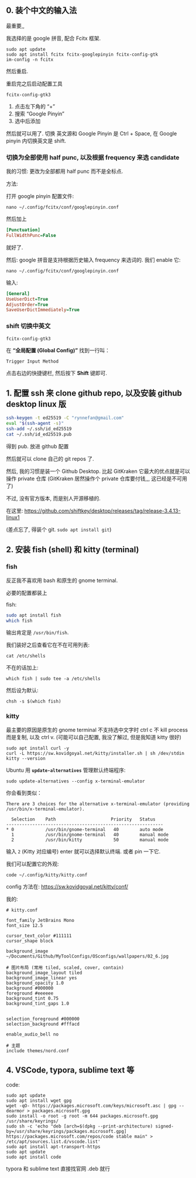 ## 0. 装个中文的输入法

最重要,,

我选择的是 google 拼音, 配合 Fcitx 框架.

```shell
sudo apt update
sudo apt install fcitx fcitx-googlepinyin fcitx-config-gtk
im-config -n fcitx
```

然后重启.

重启完之后启动配置工具

```shell
fcitx-config-gtk3
```

1. 点击左下角的 “+”
2. 搜索 “Google Pinyin”
3. 选中后添加

然后就可以用了. 切换 英文源和 Google Pinyin 是 Ctrl + Space, 在 Google pinyin 内切换英文是 shift.
### 切换为全部使用 half punc, 以及根据 frequency 来选 candidate

我的习惯: 更改为全部都用 half punc 而不是全标点.

方法:

打开 google pinyin 配置文件:
```shell
nano ~/.config/fcitx/conf/googlepinyin.conf
```

然后加上

```ini
[Punctuation]
FullWidthPunc=False
```

就好了.



然后: google 拼音是支持根据历史输入 frequency 来选词的. 我们 enable 它:

```shell
nano ~/.config/fcitx/conf/googlepinyin.conf
```

输入:

```ini
[General]
UseUserDict=True
AdjustOrder=True
SaveUserDictImmediately=True
```



### shift 切换中英文

```shell
fcitx-config-gtk3
```

在 **“全局配置 (Global Config)”** 找到一行叫：

```
Trigger Input Method
```

点击右边的快捷键栏, 然后按下 **Shift** 键即可.





## 1. 配置 ssh 来 clone github repo, 以及安装 github desktop linux 版

```sh
ssh-keygen -t ed25519 -C "rynnefan@gmail.com"
eval "$(ssh-agent -s)" 
ssh-add ~/.ssh/id_ed25519
cat ~/.ssh/id_ed25519.pub
```

得到 pub. 放进 github 配置

然后就可以 clone 自己的 git repos 了.



然后, 我的习惯是装一个 Github Desktop. 比起 GitKraken 它最大的优点就是可以操作 private 仓库 (GitKraken 居然操作个 private 仓库要付钱,,, 这已经是不可用了)

不过, 没有官方版本, 而是别人开源移植的.

在这里: https://github.com/shiftkey/desktop/releases/tag/release-3.4.13-linux1



(差点忘了, 得装个 git. `sudo apt install git`)



## 2. 安装 fish (shell) 和 kitty (terminal)

### fish

反正我不喜欢用 bash 和原生的 gnome terminal.

必要的配置都装上

fish:

```sh
sudo apt install fish
which fish
```

输出肯定是 `/usr/bin/fish`.

我们装好之后查看它在不在可用列表:

```shell
cat /etc/shells
```

不在的话加上:

```shell
which fish | sudo tee -a /etc/shells
```

然后设为默认:

```shell
chsh -s $(which fish)
```



### kitty

最主要的原因是原生的 gnome terminal 不支持选中文字时 ctrl c 不 kill process 而是复制, 以及 ctrl v. (可能可以自己配置, 我没了解过, 但是我知道 kitty 很好)

```shell
sudo apt install curl -y
curl -L https://sw.kovidgoyal.net/kitty/installer.sh | sh /dev/stdin
kitty --version
```



Ubuntu 用 **`update-alternatives`** 管理默认终端程序:

```shell
sudo update-alternatives --config x-terminal-emulator
```

你会看到类似：

```
There are 3 choices for the alternative x-terminal-emulator (providing /usr/bin/x-terminal-emulator).

  Selection    Path                     Priority   Status
------------------------------------------------------------
* 0            /usr/bin/gnome-terminal   40        auto mode
  1            /usr/bin/gnome-terminal   40        manual mode
  2            /usr/bin/kitty            50        manual mode
```

输入 `2` (Kitty 对应编号) enter 就可以选择默认终端.
或者 pin 一下它.



我们可以配置它的外观:

```shell
code ~/.config/kitty/kitty.conf
```

config 方法在: https://sw.kovidgoyal.net/kitty/conf/

我的:

```config
# kitty.conf

font_family JetBrains Mono
font_size 12.5

cursor_text_color #111111
cursor_shape block

background_image ~/Documents/Github/MyToolConfigs/OSconfigs/wallpapers/02_6.jpg

# 图片布局 (常用 tiled, scaled, cover, contain)
background_image_layout tiled
background_image_linear yes    
background_opacity 1.0 
background #000000
foreground #eeeeee
background_tint 0.75  
background_tint_gaps 1.0


selection_foreground #000000
selection_background #fffacd

enable_audio_bell no

# 主题
include themes/nord.conf
```







## 4. VSCode, typora, sublime text 等

code:

```shell
sudo apt update
sudo apt install wget gpg
wget -qO- https://packages.microsoft.com/keys/microsoft.asc | gpg --dearmor > packages.microsoft.gpg
sudo install -o root -g root -m 644 packages.microsoft.gpg /usr/share/keyrings/
sudo sh -c 'echo "deb [arch=$(dpkg --print-architecture) signed-by=/usr/share/keyrings/packages.microsoft.gpg] https://packages.microsoft.com/repos/code stable main" > /etc/apt/sources.list.d/vscode.list'
sudo apt install apt-transport-https
sudo apt update
sudo apt install code
```

typora 和 sublime text 直接找官网 .deb 就行
